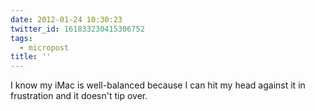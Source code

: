 ```yaml
---
date: 2012-01-24 10:30:23
twitter_id: 161833230415306752
tags:
  - micropost
title: ''
---
```


I know my iMac is well-balanced because I can hit my head against it in frustration and it doesn't tip over.
